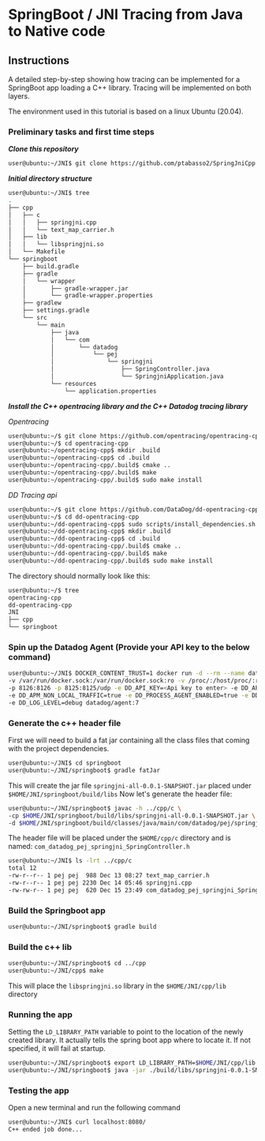 # SpringBoot / JNI Tracing from Java to Native code

## Instructions


A detailed step-by-step showing how tracing can be implemented for a SpringBoot app loading a C++ library.
Tracing will be implemented on both layers.

The environment used in this tutorial is based on a linux Ubuntu (20.04).
<br>

### Preliminary tasks and first time steps

***Clone this repository***

```sh
user@ubuntu:~/JNI$ git clone https://github.com/ptabasso2/SpringJniCpp
```

***Initial directory structure***

```sh
user@ubuntu:~/JNI$ tree
.
├── cpp
│   ├── c
│   │   ├── springjni.cpp
│   │   └── text_map_carrier.h
│   ├── lib
│   │   └── libspringjni.so
│   └── Makefile
└── springboot
    ├── build.gradle
    ├── gradle
    │   └── wrapper
    │       ├── gradle-wrapper.jar
    │       └── gradle-wrapper.properties
    ├── gradlew
    ├── settings.gradle
    └── src
        └── main
            ├── java
            │   └── com
            │       └── datadog
            │           └── pej
            │               └── springjni
            │                   ├── SpringController.java
            │                   └── SpringjniApplication.java
            └── resources
                └── application.properties

```



***Install the C++ opentracing library and the C++ Datadog tracing library***

*Opentracing*

```sh
user@ubuntu:~/$ git clone https://github.com/opentracing/opentracing-cpp.git
user@ubuntu:~/$ cd opentracing-cpp
user@ubuntu:~/opentracing-cpp$ mkdir .build
user@ubuntu:~/opentracing-cpp$ cd .build
user@ubuntu:~/opentracing-cpp/.build$ cmake ..
user@ubuntu:~/opentracing-cpp/.build$ make
user@ubuntu:~/opentracing-cpp/.build$ sudo make install
```

*DD Tracing api*

```sh
user@ubuntu:~/$ git clone https://github.com/DataDog/dd-opentracing-cpp
user@ubuntu:~/$ cd dd-opentracing-cpp
user@ubuntu:~/dd-opentracing-cpp$ sudo scripts/install_dependencies.sh
user@ubuntu:~/dd-opentracing-cpp$ mkdir .build
user@ubuntu:~/dd-opentracing-cpp$ cd .build
user@ubuntu:~/dd-opentracing-cpp/.build$ cmake ..
user@ubuntu:~/dd-opentracing-cpp/.build$ make
user@ubuntu:~/dd-opentracing-cpp/.build$ sudo make install
```



The directory should normally look like this:

```sh
user@ubuntu:~/$ tree
opentracing-cpp
dd-opentracing-cpp
JNI
├── cpp
└── springboot
```


### Spin up the Datadog Agent (Provide your API key  to the  below command)


```sh
user@ubuntu:~/JNI$ DOCKER_CONTENT_TRUST=1 docker run -d --rm --name datadog_agent -h datadog \ 
-v /var/run/docker.sock:/var/run/docker.sock:ro -v /proc/:/host/proc/:ro -v /sys/fs/cgroup/:/host/sys/fs/cgroup:ro \
-p 8126:8126 -p 8125:8125/udp -e DD_API_KEY=<Api key to enter> -e DD_APM_ENABLED=true \
-e DD_APM_NON_LOCAL_TRAFFIC=true -e DD_PROCESS_AGENT_ENABLED=true -e DD_DOGSTATSD_NON_LOCAL_TRAFFIC="true" \ 
-e DD_LOG_LEVEL=debug datadog/agent:7
```


### Generate the c++ header file

First we will need to build a fat jar containing all the class files that coming with the project dependencies.  

```sh
user@ubuntu:~/JNI$ cd springboot
user@ubuntu:~/JNI/springboot$ gradle fatJar 
```

This will create the jar file `springjni-all-0.0.1-SNAPSHOT.jar` placed under  `$HOME/JNI/springboot/build/libs`
Now let's generate the header file:

```sh
user@ubuntu:~/JNI/springboot$ javac -h ../cpp/c \
-cp $HOME/JNI/springboot/build/libs/springjni-all-0.0.1-SNAPSHOT.jar \
-d $HOME/JNI/springboot/build/classes/java/main/com/datadog/pej/springjni src/main/java/com/datadog/pej/springjni/SpringController.java
```

The header file will be placed under the `$HOME/cpp/c` directory and is named: `com_datadog_pej_springjni_SpringController.h`


```sh
user@ubuntu:~/JNI$ ls -lrt ../cpp/c
total 12
-rw-r--r-- 1 pej pej  988 Dec 13 08:27 text_map_carrier.h
-rw-r--r-- 1 pej pej 2230 Dec 14 05:46 springjni.cpp
-rw-rw-r-- 1 pej pej  620 Dec 15 23:49 com_datadog_pej_springjni_SpringController.h
```


### Build the Springboot app

```sh
user@ubuntu:~/JNI/springboot$ gradle build
```

### Build the c++ lib

```sh
user@ubuntu:~/JNI/springboot$ cd ../cpp
user@ubuntu:~/JNI/cpp$ make
```

This will place the `libspringjni.so` library in the `$HOME/JNI/cpp/lib` directory

### Running the app

Setting the `LD_LIBRARY_PATH` variable to point to the location of the newly created library. It actually tells the spring boot app where to locate it.
If not specified, it will fail at startup. 

```sh
user@ubuntu:~/JNI/springboot$ export LD_LIBRARY_PATH=$HOME/JNI/cpp/lib
user@ubuntu:~/JNI/springboot$ java -jar ./build/libs/springjni-0.0.1-SNAPSHOT.jar
```

### Testing the app

Open a new terminal and run the following command

```sh
user@ubuntu:~/JNI$ curl localhost:8080/
C++ ended job done...
```

